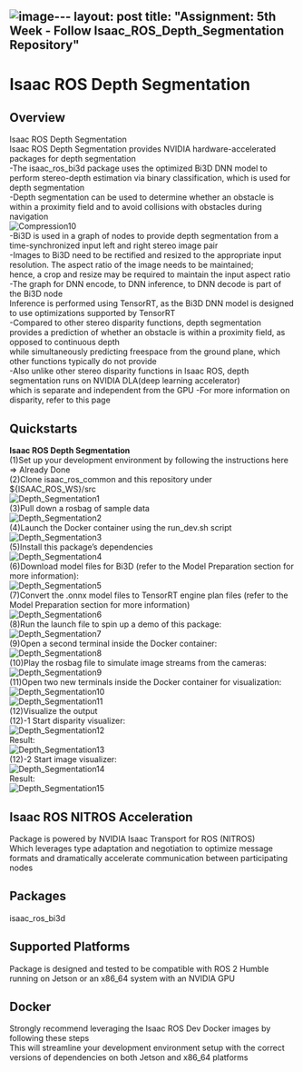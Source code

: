 ![image](https://github.com/growingpenguin/growingpenguin.github.io/assets/110277903/7190eba4-9a83-4f92-9be9-103661fe5763)---
layout: post
title:  "Assignment: 5th Week - Follow Isaac_ROS_Depth_Segmentation Repository"
---
# Isaac ROS Depth Segmentation
## Overview
Isaac ROS Depth Segmentation <br/>
Isaac ROS Depth Segmentation provides NVIDIA hardware-accelerated packages for depth segmentation <br/>
-The isaac_ros_bi3d package uses the optimized Bi3D DNN model to perform stereo-depth estimation via binary classification, which is used for depth segmentation <br/>
-Depth segmentation can be used to determine whether an obstacle is within a proximity field and to avoid collisions with obstacles during navigation <br/>
![Compression10](https://github.com/growingpenguin/growingpenguin.github.io/assets/110277903/5f3fed4d-12b2-4157-9eb9-e982b4645e4b) <br/>
-Bi3D is used in a graph of nodes to provide depth segmentation from a time-synchronized input left and right stereo image pair <br/>
-Images to Bi3D need to be rectified and resized to the appropriate input resolution. The aspect ratio of the image needs to be maintained; <br/>
hence, a crop and resize may be required to maintain the input aspect ratio <br/>
-The graph for DNN encode, to DNN inference, to DNN decode is part of the Bi3D node <br/>
Inference is performed using TensorRT, as the Bi3D DNN model is designed to use optimizations supported by TensorRT <br/>
-Compared to other stereo disparity functions, depth segmentation provides a prediction of whether an obstacle is within a proximity field, as opposed to continuous depth <br/>
while simultaneously predicting freespace from the ground plane, which other functions typically do not provide <br/>
-Also unlike other stereo disparity functions in Isaac ROS, depth segmentation runs on NVIDIA DLA(deep learning accelerator) <br/>
which is separate and independent from the GPU 
-For more information on disparity, refer to this page <br/>
## Quickstarts
**Isaac ROS Depth Segmentation** <br/>
(1)Set up your development environment by following the instructions here <br/>
=> Already Done <br/>
(2)Clone isaac_ros_common and this repository under ${ISAAC_ROS_WS}/src <br/>
![Depth_Segmentation1](https://github.com/growingpenguin/growingpenguin.github.io/assets/110277903/e58c0f52-1a87-47ce-8e32-9aebe0e1be8b) <br/>
(3)Pull down a rosbag of sample data <br/>
![Depth_Segmentation2](https://github.com/growingpenguin/growingpenguin.github.io/assets/110277903/bce2fed0-3472-4f91-bbbd-f5b7bc9c6ef9) <br/>
(4)Launch the Docker container using the run_dev.sh script <br/>
![Depth_Segmentation3](https://github.com/growingpenguin/growingpenguin.github.io/assets/110277903/2e78cd48-ce48-4b7c-858d-c005fcadd297) <br/>
(5)Install this package’s dependencies <br/>
![Depth_Segmentation4](https://github.com/growingpenguin/growingpenguin.github.io/assets/110277903/2c7c187a-0783-4c07-9e3c-028fe7223834) <br/>
(6)Download model files for Bi3D (refer to the Model Preparation section for more information): <br/>
![Depth_Segmentation5](https://github.com/growingpenguin/growingpenguin.github.io/assets/110277903/c689b472-d9b5-4632-858b-855e72fd3f3f) <br/>
(7)Convert the .onnx model files to TensorRT engine plan files (refer to the Model Preparation section for more information) <br/>
![Depth_Segmentation6](https://github.com/growingpenguin/growingpenguin.github.io/assets/110277903/f029b7d1-1f93-43c9-ac92-6ae2bfbdbb46) <br/>
(8)Run the launch file to spin up a demo of this package: <br/>
![Depth_Segmentation7](https://github.com/growingpenguin/growingpenguin.github.io/assets/110277903/589130db-881c-4632-9bdd-004d4f5e1821) <br/>
(9)Open a second terminal inside the Docker container: <br/>
![Depth_Segmentation8](https://github.com/growingpenguin/growingpenguin.github.io/assets/110277903/451c6407-91f4-496b-8f68-9c3a9c1f0303) <br/>
(10)Play the rosbag file to simulate image streams from the cameras: <br/>
![Depth_Segmentation9](https://github.com/growingpenguin/growingpenguin.github.io/assets/110277903/397dcb8f-382c-4f95-9c7b-5170ca6918e1) <br/>
(11)Open two new terminals inside the Docker container for visualization: <br/>
![Depth_Segmentation10](https://github.com/growingpenguin/growingpenguin.github.io/assets/110277903/b55d18fc-78ce-47ad-b720-c0bce531954d) <br/>
![Depth_Segmentation11](https://github.com/growingpenguin/growingpenguin.github.io/assets/110277903/d258dcfc-7f2f-4068-b086-207b07f3296a) <br/>
(12)Visualize the output <br/>
(12)-1 Start disparity visualizer: <br/>
![Depth_Segmentation12](https://github.com/growingpenguin/growingpenguin.github.io/assets/110277903/5cd3b618-14b2-46a9-9ec8-d39b4ec9f275) <br/>
Result: <br/>
![Depth_Segmentation13](https://github.com/growingpenguin/growingpenguin.github.io/assets/110277903/df0e0e42-e4a2-4985-a057-32ff8ef87364) <br/>
(12)-2 Start image visualizer: <br/>
![Depth_Segmentation14](https://github.com/growingpenguin/growingpenguin.github.io/assets/110277903/d6e193e8-c660-45b2-8a46-d3df4d5d2061) <br/>
Result: <br/>
![Depth_Segmentation15](https://github.com/growingpenguin/growingpenguin.github.io/assets/110277903/b3394828-6151-4008-9ec2-948a3bb73ea1) <br/>












## Isaac ROS NITROS Acceleration
Package is powered by NVIDIA Isaac Transport for ROS (NITROS) <br/>
Which leverages type adaptation and negotiation to optimize message formats and dramatically accelerate communication between participating nodes <br/>
## Packages
isaac_ros_bi3d <br/>
## Supported Platforms
Package is designed and tested to be compatible with ROS 2 Humble running on Jetson or an x86_64 system with an NVIDIA GPU <br/>
## Docker
Strongly recommend leveraging the Isaac ROS Dev Docker images by following these steps <br/>
This will streamline your development environment setup with the correct versions of dependencies on both Jetson and x86_64 platforms <br/>
